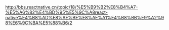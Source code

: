 http://bbs.reactnative.cn/topic/18/%E5%B9%B2%E8%B4%A7-%E5%A6%82%E4%BD%95%E5%9C%A8react-native%E4%B8%AD%E8%AE%BE%E8%AE%A1%E4%B8%BB%E9%A2%98%E6%9C%BA%E5%88%B6/2
